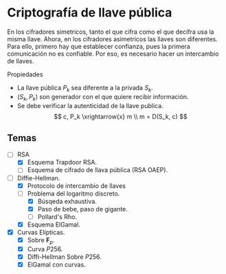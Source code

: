 # Criptografía de llave pública

En los cifradores simetricos, tanto el que cifra como el que decifra usa la misma llave. Ahora, en los cifradores asimetricos las llaves son diferentes. Para ello, primero hay que establecer confianza, pues la primera comunicación no es confiable. Por eso, es necesario hacer un intercambio de llaves.  

Propiedades

- La llave pública $P_k$ sea diferente a la privada $S_k$.
- $(S_k, P_k)$ son generador con el que quiere recibir información.
- Se debe verificar la autenticidad de la llave publica.
    $$
    c, P_k \xrightarrow{x} m \\
    m = D(S_k, c)
    $$

## Temas  

- [ ] RSA
  - [x] Esquema Trapdoor RSA.  
  - [ ] Esquema de cifrado de llava pública (RSA OAEP).  
- [ ] Diffie-Hellman.  
  - [x] Protocolo de intercambio de llaves
  - [ ] Problema del logaritmo discreto.  
    - [x] Búsqeda exhaustiva.
    - [x] Paso de bebe, paso de gigante.
    - [ ] Pollard's Rho.  
    <!-- - [ ] Pohlig-Hellman.   -->
  <!-- - [ ] Problema Diffie-Hellaman Computacional.   -->
  - [x] Esquema ElGamal.  
- [x] Curvas Elípticas.  
  - [x] Sobre $\mathbf{F}_p$.  
  - [x] Curva $P256$.
  - [x] Diffi-Hellman Sobre $P256$.  
  - [x] ElGamal con curvas.
